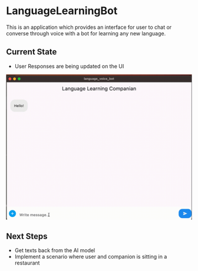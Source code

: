 # LanguageLearningBot
This is an application which provides an interface for user to chat or converse through voice with a bot for learning any new language.

## Current State

* User Responses are being updated on the UI

![img](./demo/11-12-2023.gif)

## Next Steps

* Get texts back from the AI model
* Implement a scenario where user and companion is sitting in a restaurant 

